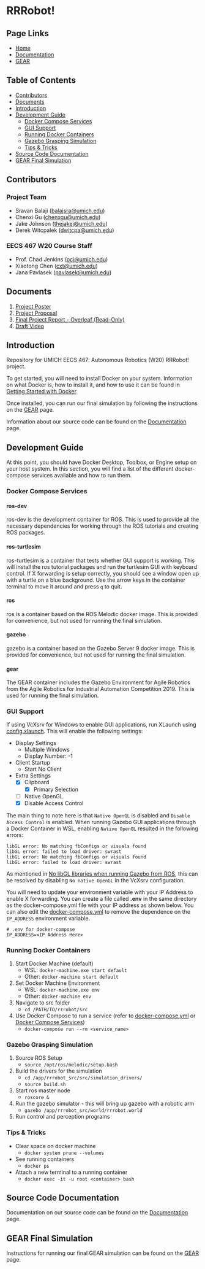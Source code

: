 # RRRobot! <!-- omit in toc -->

## Page Links <!-- omit in toc -->
- [Home](home.md)
- [Documentation](documentation.md)
- [GEAR](gear.md)

## Table of Contents <!-- omit in toc -->
- [Contributors](#contributors)
- [Documents](#documents)
- [Introduction](#introduction)
- [Development Guide](#development-guide)
  - [Docker Compose Services](#docker-compose-services)
  - [GUI Support](#gui-support)
  - [Running Docker Containers](#running-docker-containers)
  - [Gazebo Grasping Simulation](#gazebo-grasping-simulation)
  - [Tips & Tricks](#tips--tricks)
- [Source Code Documentation](#source-code-documentation)
- [GEAR Final Simulation](#gear-final-simulation)

## Contributors

### Project Team <!-- omit in toc -->

- Sravan Balaji ([balajsra@umich.edu](mailto:balajsra@umich.edu))
- Chenxi Gu ([chenxgu@umich.edu](mailto:chenxgu@umich.edu))
- Jake Johnson ([thejakej@umich.edu](mailto:thejakej@umich.edu))
- Derek Witcpalek ([dwitcpa@umich.edu](mailto:dwitcpa@umich.edu))

### EECS 467 W20 Course Staff <!-- omit in toc -->

- Prof. Chad Jenkins ([ocj@umich.edu](mailto:ocj@umich.edu))
- Xiaotong Chen ([cxt@umich.edu](mailto:cxt@umich.edu))
- Jana Pavlasek ([pavlasek@umich.edu](mailto:pavlasek@umich.edu))

## Documents

1. [Project Poster](1.%20Project%20Poster.pdf)
2. [Project Proposal](2.%20Project%20Proposal.pdf)
3. [Final Project Report - Overleaf (Read-Only)](https://www.overleaf.com/read/ncvksrzpvbmr)
4. [Draft Video](https://youtu.be/powEVDPQNEY)

## Introduction

Repository for UMICH EECS 467: Autonomous Robotics (W20) RRRobot! project.

To get started, you will need to install Docker on your system. Information on what Docker is, how to install it, and how to use it can be found in [Getting Started with Docker](https://sravanbalaji.com/Web%20Pages/blog_docker.html).

Once installed, you can run our final simulation by following the instructions on the [GEAR](gear.md) page.

Information about our source code can be found on the [Documentation](documentation.md) page.

## Development Guide

At this point, you should have Docker Desktop, Toolbox, or Engine setup on your host system. In this section, you will find a list of the different docker-compose services available and how to run them.

### Docker Compose Services

#### ros-dev <!-- omit in toc -->

ros-dev is the development container for ROS. This is used to provide all the necessary dependencies for working through the ROS tutorials and creating ROS packages.

#### ros-turtlesim <!-- omit in toc -->

ros-turtlesim is a container that tests whether GUI support is working. This will install the ros tutorial packages and run the turtlesim GUI with keyboard control. If X forwarding is setup correctly, you should see a window open up with a turtle on a blue background. Use the arrow keys in the container terminal to move it around and press `q` to quit.

#### ros <!-- omit in toc -->

ros is a container based on the ROS Melodic docker image. This is provided for convenience, but not used for running the final simulation.

#### gazebo <!-- omit in toc -->

gazebo is a container based on the Gazebo Server 9 docker image. This is provided for convenience, but not used for running the final simulation.

#### gear <!-- omit in toc -->

The GEAR container includes the Gazebo Environment for Agile Robotics from the Agile Robotics for Industrial Automation Competition 2019. This is used for running the final simulation.

### GUI Support

If using VcXsrv for Windows to enable GUI applications, run XLaunch using [config.xlaunch](https://github.com/EECS-467-W20-RRRobot-Project/RRRobot/blob/master/utils/config.xlaunch). This will enable the following settings:

- Display Settings
  - Multiple Windows
  - Display Number: -1
- Client Startup
  - Start No Client
- Extra Settings
  - [x] Clipboard
    - [x] Primary Selection
  - [ ] Native OpenGL
  - [x] Disable Access Control

The main thing to note here is that `Native OpenGL` is disabled and `Disable Access Control` is enabled. When running Gazebo GUI applications through a Docker Container in WSL, enabling `Native OpenGL` resulted in the following errors:

```
libGL error: No matching fbConfigs or visuals found
libGL error: failed to load driver: swrast
libGL error: No matching fbConfigs or visuals found
libGL error: failed to load driver: swrast
```

As mentioned in [No libGL libraries when running Gazebo from ROS](https://github.com/microsoft/WSL/issues/3644#issuecomment-434556680), this can be resolved by disabling `No native OpenGL` in the VcXsrv configuration.

You will need to update your environment variable with your IP Address to enable X forwarding. You can create a file called **.env** in the same directory as the docker-compose.yml file with your IP address as shown below. You can also edit the [docker-compose.yml](https://github.com/EECS-467-W20-RRRobot-Project/RRRobot/blob/master/docker_env/docker-compose.yml) to remove the dependence on the `IP_ADDRESS` environment variable.

```
# .env for docker-compose
IP_ADDRESS=<IP Address Here>
```

### Running Docker Containers

1. Start Docker Machine (default)
    - WSL: `docker-machine.exe start default`
    - Other: `docker-machine start default`
2. Set Docker Machine Environment
    - WSL: `docker-machine.exe env`
    - Other: `docker-machine env`
3. Navigate to src folder
    - `cd /PATH/TO/rrrobot/src`
4. Use Docker Compose to run a service (refer to [docker-compose.yml](https://github.com/EECS-467-W20-RRRobot-Project/RRRobot/blob/master/docker_env/docker-compose.yml) or [Docker Compose Services](#docker-compose-services))
   - `docker-compose run --rm <service_name>`

### Gazebo Grasping Simulation

1. Source ROS Setup
   - `source /opt/ros/melodic/setup.bash`
2. Build the drivers for the simulation
   - `cd /app/rrrobot_src/src/simulation_drivers/`
   - `source build.sh`
3. Start ros master node
   - `roscore &`
4. Run the gazebo simulator - this will bring up gazebo with a robotic arm
   - `gazebo /app/rrrobot_src/world/rrrobot.world`
5. Run control and perception programs

### Tips & Tricks

- Clear space on docker machine
  - `docker system prune --volumes`
- See running containers
  - `docker ps`
- Attach a new terminal to a running container
  - `docker exec -it -u root <container> bash`

## Source Code Documentation

Documentation on our source code can be found on the [Documentation](documentation.md) page.

## GEAR Final Simulation

Instructions for running our final GEAR simulation can be found on the [GEAR](gear.md) page.
